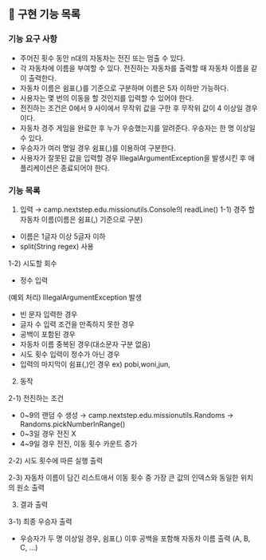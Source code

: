 ## 🚀 구현 기능 목록

### 기능 요구 사항
- 주어진 횟수 동안 n대의 자동차는 전진 또는 멈출 수 있다.
- 각 자동차에 이름을 부여할 수 있다. 전진하는 자동차를 출력할 때 자동차 이름을 같이 출력한다.
- 자동차 이름은 쉼표(,)를 기준으로 구분하며 이름은 5자 이하만 가능하다.
- 사용자는 몇 번의 이동을 할 것인지를 입력할 수 있어야 한다.
- 전진하는 조건은 0에서 9 사이에서 무작위 값을 구한 후 무작위 값이 4 이상일 경우이다.
- 자동차 경주 게임을 완료한 후 누가 우승했는지를 알려준다. 우승자는 한 명 이상일 수 있다.
- 우승자가 여러 명일 경우 쉼표(,)를 이용하여 구분한다.
- 사용자가 잘못된 값을 입력할 경우 IllegalArgumentException을 발생시킨 후 애플리케이션은 종료되어야 한다.

### 기능 목록
1. 입력 → camp.nextstep.edu.missionutils.Console의 readLine()
1-1) 경주 할 자동차 이름(이름은 쉼표(,) 기준으로 구분)
- 이름은 1글자 이상 5글자 이하
- split(String regex) 사용

1-2) 시도할 회수
- 정수 입력

(예외 처리) IllegalArgumentException 발생
- 빈 문자 입력한 경우
- 글자 수 입력 조건을 만족하지 못한 경우
- 공백이 포함된 경우
- 자동차 이름 중복된 경우(대소문자 구분 없음)
- 시도 횟수 입력이 정수가 아닌 경우
- 입력의 마지막이 쉼표(,)인 경우 ex) pobi,woni,jun,

2. 동작

2-1) 전진하는 조건
- 0~9의 랜덤 수 생성 → camp.nextstep.edu.missionutils.Randoms -> Randoms.pickNumberInRange()
- 0~3일 경우 전진 X
- 4~9일 경우 전진, 이동 횟수 카운트 증가

2-2) 시도 횟수에 따른 실행 출력

2-3) 자동차 이름이 담긴 리스트애서 이동 횟수 중 가장 큰 값의 인덱스와 동일한 위치의 원소 출력

3. 결과 출력

3-1) 최종 우승자 출력
- 우승자가 두 명 이상일 경우, 쉼표(,) 이후 공백을 포함해 자동차 이름 출력 (A, B, C, ...)